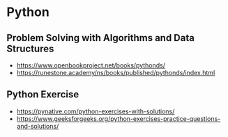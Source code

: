 # Python
## Problem Solving with Algorithms and Data Structures
  -  https://www.openbookproject.net/books/pythonds/
  -  https://runestone.academy/ns/books/published/pythonds/index.html

## Python Exercise 
  - https://pynative.com/python-exercises-with-solutions/
  - https://www.geeksforgeeks.org/python-exercises-practice-questions-and-solutions/
